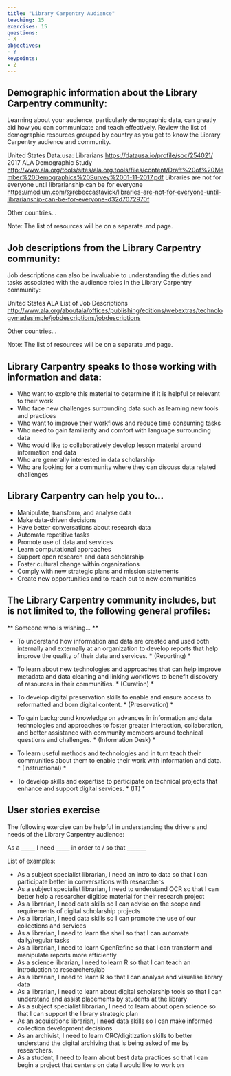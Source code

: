 ```yaml
---
title: "Library Carpentry Audience"
teaching: 15
exercises: 15
questions:
- X
objectives:
- Y
keypoints:
- Z
---
```


## Demographic information about the Library Carpentry community:

Learning about your audience, particularly demographic data, can greatly aid how you can communicate and teach effectively. 
Review the list of demographic resources grouped by country as you get to know the Library Carpentry audience and community. 

United States
Data.usa: Librarians
https://datausa.io/profile/soc/254021/
2017 ALA Demographic Study
http://www.ala.org/tools/sites/ala.org.tools/files/content/Draft%20of%20Member%20Demographics%20Survey%2001-11-2017.pdf 
Libraries are not for everyone until librarianship can be for everyone
https://medium.com/@rebeccastavick/libraries-are-not-for-everyone-until-librarianship-can-be-for-everyone-d32d7072970f 

Other countries...

Note: The list of resources will be on a separate .md page.

## Job descriptions from the Library Carpentry community:

Job descriptions can also be invaluable to understanding the duties and tasks associated with the audience roles in the 
Library Carpentry community:

United States
ALA List of Job Descriptions 
http://www.ala.org/aboutala/offices/publishing/editions/webextras/technologymadesimple/jobdescriptions/jobdescriptions 

Other countries...

Note: The list of resources will be on a separate .md page.

## Library Carpentry speaks to those working with information and data:

* Who want to explore this material to determine if it is helpful or relevant to their work
* Who face new challenges surrounding data such as learning new tools and practices
* Who want to improve their workflows and reduce time consuming tasks
* Who need to gain familiarity and comfort with language surrounding data
* Who would like to collaboratively develop lesson material around information and data
* Who are generally interested in data scholarship 
* Who are looking for a community where they can discuss data related challenges

## Library Carpentry can help you to...

* Manipulate, transform, and analyse data
* Make data-driven decisions
* Have better conversations about research data
* Automate repetitive tasks
* Promote use of data and services
* Learn computational approaches
* Support open research and data scholarship
* Foster cultural change within organizations
* Comply with new strategic plans and mission statements
* Create new opportunities and to reach out to new communities

## The Library Carpentry community includes, but is not limited to, the following general profiles:

** Someone who is wishing… **

* To understand how information and data are created and used both internally and externally at an organization to 
develop reports that help improve the quality of their data and services. * (Reporting) *

* To learn about new technologies and approaches that can help improve metadata and data cleaning and linking workflows 
to benefit discovery of resources in their communities. * (Curation) *

* To develop digital preservation skills to enable and ensure access to reformatted and born digital content. * (Preservation) *

* To gain background knowledge on advances in information and data technologies and approaches to foster greater interaction, 
collaboration, and better assistance with community members around technical questions and challenges. * (Information Desk) *

* To learn useful methods and technologies and in turn teach their communities about them to enable their work with 
information and data. * (Instructional) *

* To develop skills and expertise to participate on technical projects that enhance and support digital services. * (IT) *

## User stories exercise

The following exercise can be helpful in understanding the drivers and needs of the Library Carpentry audience:

As a _____ I need _____ in order to / so that  _______

List of examples:

* As a subject specialist librarian, I need an intro to data so that I can participate better in conversations with researchers
* As a subject specialist librarian, I need to understand OCR so that I can better help a researcher digitise material for their research project
* As a librarian, I need data skills so I can advise on the scope and requirements of digital scholarship projects
* As a librarian, I need data skills so I can promote the use of our collections and services
* As a librarian, I need to learn the shell so that I can automate daily/regular tasks 
* As a librarian, I need to learn OpenRefine so that I can transform and manipulate reports more efficiently
* As a science librarian, I need to learn R so that I can teach an introduction to researchers/lab
* As a librarian, I need to learn R so that I can analyse and visualise library data
* As a librarian, I need to learn about digital scholarship tools so that I can understand and assist placements by students at the library
* As a subject specialist librarian, I need to learn about open science so that I can support the library strategic plan 
* As an acquisitions librarian, I need data skills so I can make informed collection development decisions
* As an archivist, I need to learn ORC/digitization skills to better understand the digital archiving that is being asked of me by researchers. 
* As a student, I need to learn about best data practices so that I can begin a project that centers on data I would like to work on
